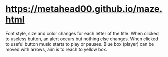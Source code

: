 # https://metahead00.github.io/maze.html

Font style, size and color changes for each letter of the title.
When clicked to useless button, an alert occurs but nothing else changes.
When clicked to useful button music starts to play or pauses.
Blue box (player) can be moved with arrows, aim is to reach to yellow box.
